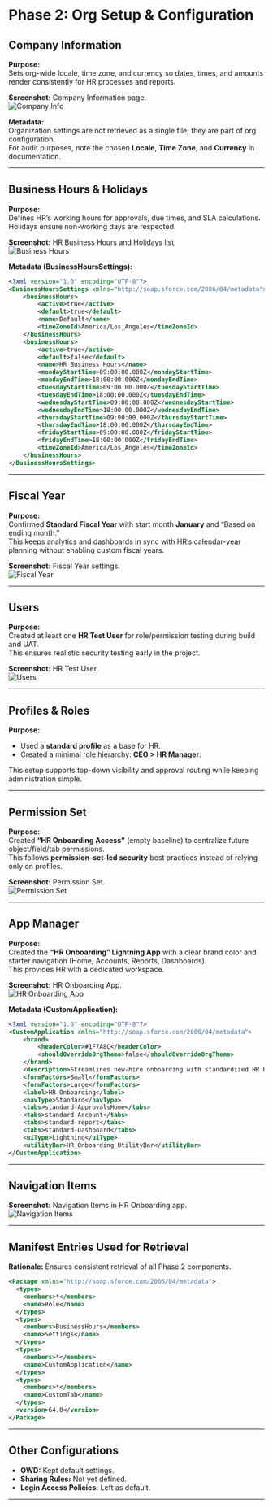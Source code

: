 # Phase 2: Org Setup & Configuration

## Company Information
**Purpose:**  
Sets org-wide locale, time zone, and currency so dates, times, and amounts render consistently for HR processes and reports.

**Screenshot:** Company Information page.  
![Company Info](image.png)

**Metadata:**  
Organization settings are not retrieved as a single file; they are part of org configuration.  
For audit purposes, note the chosen **Locale**, **Time Zone**, and **Currency** in documentation.

---

## Business Hours & Holidays
**Purpose:**  
Defines HR’s working hours for approvals, due times, and SLA calculations. Holidays ensure non-working days are respected.

**Screenshot:** HR Business Hours and Holidays list.  
![Business Hours](image-1.png)

**Metadata (BusinessHoursSettings):**
```xml
<?xml version="1.0" encoding="UTF-8"?>
<BusinessHoursSettings xmlns="http://soap.sforce.com/2006/04/metadata">
    <businessHours>
        <active>true</active>
        <default>true</default>
        <name>Default</name>
        <timeZoneId>America/Los_Angeles</timeZoneId>
    </businessHours>
    <businessHours>
        <active>true</active>
        <default>false</default>
        <name>HR Business Hours</name>
        <mondayStartTime>09:00:00.000Z</mondayStartTime>
        <mondayEndTime>18:00:00.000Z</mondayEndTime>
        <tuesdayStartTime>09:00:00.000Z</tuesdayStartTime>
        <tuesdayEndTime>18:00:00.000Z</tuesdayEndTime>
        <wednesdayStartTime>09:00:00.000Z</wednesdayStartTime>
        <wednesdayEndTime>18:00:00.000Z</wednesdayEndTime>
        <thursdayStartTime>09:00:00.000Z</thursdayStartTime>
        <thursdayEndTime>18:00:00.000Z</thursdayEndTime>
        <fridayStartTime>09:00:00.000Z</fridayStartTime>
        <fridayEndTime>18:00:00.000Z</fridayEndTime>
        <timeZoneId>America/Los_Angeles</timeZoneId>
    </businessHours>
</BusinessHoursSettings>
```

---

## Fiscal Year
**Purpose:**  
Confirmed **Standard Fiscal Year** with start month **January** and “Based on ending month.”  
This keeps analytics and dashboards in sync with HR’s calendar-year planning without enabling custom fiscal years.

**Screenshot:** Fiscal Year settings.  
![Fiscal Year](image-2.png)

---

## Users
**Purpose:**  
Created at least one **HR Test User** for role/permission testing during build and UAT.  
This ensures realistic security testing early in the project.

**Screenshot:** HR Test User.  
![Users](image-3.png)

---

## Profiles & Roles
**Purpose:**  
- Used a **standard profile** as a base for HR.  
- Created a minimal role hierarchy: **CEO > HR Manager**.  

This setup supports top-down visibility and approval routing while keeping administration simple.

---

## Permission Set
**Purpose:**  
Created **“HR Onboarding Access”** (empty baseline) to centralize future object/field/tab permissions.  
This follows **permission-set-led security** best practices instead of relying only on profiles.

**Screenshot:** Permission Set.  
![Permission Set](image-4.png)

---

## App Manager
**Purpose:**  
Created the **“HR Onboarding” Lightning App** with a clear brand color and starter navigation (Home, Accounts, Reports, Dashboards).  
This provides HR with a dedicated workspace.

**Screenshot:** HR Onboarding App.  
![HR Onboarding App](image-5.png)

**Metadata (CustomApplication):**
```xml
<?xml version="1.0" encoding="UTF-8"?>
<CustomApplication xmlns="http://soap.sforce.com/2006/04/metadata">
    <brand>
        <headerColor>#1F7A8C</headerColor>
        <shouldOverrideOrgTheme>false</shouldOverrideOrgTheme>
    </brand>
    <description>Streamlines new-hire onboarding with standardized HR hours, approvals, and access setup across roles and permissions.</description>
    <formFactors>Small</formFactors>
    <formFactors>Large</formFactors>
    <label>HR Onboarding</label>
    <navType>Standard</navType>
    <tabs>standard-ApprovalsHome</tabs>
    <tabs>standard-Account</tabs>
    <tabs>standard-report</tabs>
    <tabs>standard-Dashboard</tabs>
    <uiType>Lightning</uiType>
    <utilityBar>HR_Onboarding_UtilityBar</utilityBar>
</CustomApplication>
```

---

## Navigation Items
**Screenshot:** Navigation Items in HR Onboarding app.  
![Navigation Items](image-6.png)

---

## Manifest Entries Used for Retrieval
**Rationale:** Ensures consistent retrieval of all Phase 2 components.
```xml
<Package xmlns="http://soap.sforce.com/2006/04/metadata">
  <types>
    <members>*</members>
    <name>Role</name>
  </types>
  <types>
    <members>BusinessHours</members>
    <name>Settings</name>
  </types>
  <types>
    <members>*</members>
    <name>CustomApplication</name>
  </types>
  <types>
    <members>*</members>
    <name>CustomTab</name>
  </types>
  <version>64.0</version>
</Package>
```

---

## Other Configurations
- **OWD:** Kept default settings.  
- **Sharing Rules:** Not yet defined.  
- **Login Access Policies:** Left as default.  

---


